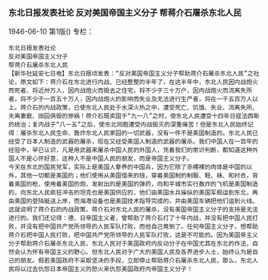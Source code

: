 ### 东北日报发表社论  反对美国帝国主义分子  帮蒋介石屠杀东北人民

1946-06-10
第1版()
专栏：

    东北日报发表社论
    反对美国帝国主义分子
    帮蒋介石屠杀东北人民
    【新华社延安七日电】东北日报顷发表：“反对美国帝国主义分子帮助蒋介石屠杀东北人民”之社论，原文如下：蒋介石在东北进行内战、已经整整的半年了，在这半年中，东北人民因内战炮火而死者、将近卅万人，因内战炮火而毁去之住宅，将不少于三十万户，因内战炮火而流离失所者，将不少于一百五十万人，因内战炮火的影响而失业及无法进行生产者，将在一千五百万人以上。蒋介石的内战政策，已使东北人民处于水深火热之中，遭受死亡、饥饿、失业、流离失所、夫离妻散、田园俱毁的惨祸！蒋介石既卖国于“九一八”之时，使东北人民遭受十四年日寇法西斯的统治；复内战于“八一五”之后，使东北同胞遭受内战毁灭的深重痛苦！但是东北人民始终记得：屠杀东北人民生命、轰炸东北人民家园的一切武器，没有一件不是美国制造的。东北人民已经受了日本人制造的武器的屠杀，现在又经受美国人制造的武器的屠杀。我们中国人在一百年的经验中，早已认识，凡是用武器来屠杀中国人民的外国人，凭着我们的常识判断，都知道这种外国人不是心怀好意，这种人不是中国人民的朋友，而是帝国主义分子。
    今天在东北的国民党军，实际上是美国人豢养的中国兵，因为它除了赤裸裸的肉体是中国的以外，其他一切都是美国的；他们使用从美国借来的钱，穿着美国制的制服、鞋、袜、和衬衣，背着美国的枪，使用着美国的炮，发射出的是美国的弹药，向和平城市实行轰炸的飞机是美国制造的，向东北人民疯狂冲击的坦克也是美国供应的，他们由美国水兵操纵的美国军舰运到东北，再由美国的登陆艇送上岸，而海港设备也是美国技术指导完成的，并由美国车辆把他们运到火线。这就说明了蒋介石的内战政策，蒋介石对东北人民的屠杀，没有美国帝国主义分子的支持是无法进行的。我们还记得：德、日帝国主义者，曾帮助了蒋介石打了十年内战，并没有把中国人民打败，并没有把中国共产党所领导的人民军队打败，而他自己竟倒了。任何帝国主义分子，想帮助蒋介石把中国人民打败，把中国共产党所领导的人民军队打败，这是不可能的。因为美国帝主义分子帮助蒋介石屠杀东北人民，东北人民对于美国政府内反动分子在中国尤其在东北的作法，自然会认为怀有帝国主义的野心。但东北人民对于广大的美国人民及各界进步人士，始终认为是自己的朋友。假若美国政府不采取坚决的手段，立即停止帮助蒋介石屠杀东北人民，那么，东北人民将以过去仇怨日本帝国主义的怒火来仇怨美国政府内帝国主义分子！
